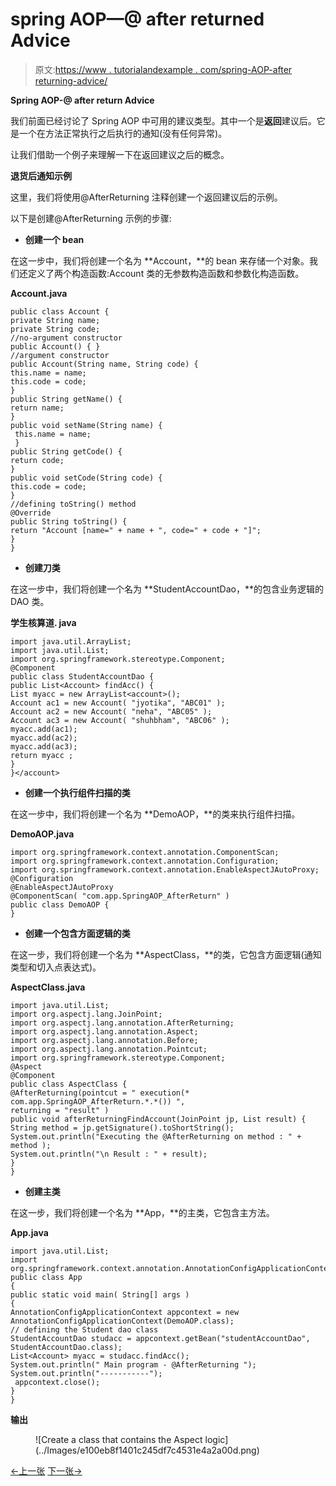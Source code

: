 # spring AOP—@ after returned Advice

> 原文:[https://www . tutorialandexample . com/spring-AOP-after returning-advice/](https://www.tutorialandexample.com/spring-aop-afterreturning-advice/)

**Spring AOP-@ after return Advice**

我们前面已经讨论了 Spring AOP 中可用的建议类型。其中一个是**返回**建议后。它是一个在方法正常执行之后执行的通知(没有任何异常)。

让我们借助一个例子来理解一下在返回建议之后的概念。

**退货后通知示例**

这里，我们将使用@AfterReturning 注释创建一个返回建议后的示例。

以下是创建@AfterReturning 示例的步骤:

*   **创建一个 bean**

在这一步中，我们将创建一个名为 **Account，**的 bean 来存储一个对象。我们还定义了两个构造函数:Account 类的无参数构造函数和参数化构造函数。

**Account.java**

```
public class Account {
private String name;
private String code;
//no-argument constructor
public Account() { }
//argument constructor 
public Account(String name, String code) {
this.name = name;
this.code = code;
}
public String getName() { 
return name;
}
public void setName(String name) {
 this.name = name;
 }
public String getCode() {
return code; 
}
public void setCode(String code) {
this.code = code;
}
//defining toString() method
@Override
public String toString() { 
return "Account [name=" + name + ", code=" + code + "]";
}
} 
```

*   **创建刀类**

在这一步中，我们将创建一个名为 **StudentAccountDao，**的包含业务逻辑的 DAO 类。

**学生核算道. java**

```
import java.util.ArrayList;
import java.util.List;
import org.springframework.stereotype.Component;
@Component
public class StudentAccountDao {
public List<Account> findAcc() {
List myacc = new ArrayList<account>();
Account ac1 = new Account( "jyotika", "ABC01" );
Account ac2 = new Account( "neha", "ABC05" );
Account ac3 = new Account( "shuhbham", "ABC06" ); 
myacc.add(ac1);
myacc.add(ac2);   
myacc.add(ac3);
return myacc ;
}
}</account> 
```

*   **创建一个执行组件扫描的类**

在这一步中，我们将创建一个名为 **DemoAOP，**的类来执行组件扫描。

**DemoAOP.java**

```
import org.springframework.context.annotation.ComponentScan;
import org.springframework.context.annotation.Configuration;
import org.springframework.context.annotation.EnableAspectJAutoProxy;
@Configuration
@EnableAspectJAutoProxy
@ComponentScan( "com.app.SpringAOP_AfterReturn" )
public class DemoAOP {
} 
```

*   **创建一个包含方面逻辑的类**

在这一步，我们将创建一个名为 **AspectClass，**的类，它包含方面逻辑(通知类型和切入点表达式)。

**AspectClass.java**

```
import java.util.List;
import org.aspectj.lang.JoinPoint;
import org.aspectj.lang.annotation.AfterReturning;
import org.aspectj.lang.annotation.Aspect;
import org.aspectj.lang.annotation.Before;
import org.aspectj.lang.annotation.Pointcut;
import org.springframework.stereotype.Component;
@Aspect
@Component
public class AspectClass { 
@AfterReturning(pointcut = " execution(* com.app.SpringAOP_AfterReturn.*.*()) ", 
returning = "result" )
public void afterReturningFindAccount(JoinPoint jp, List result) {
String method = jp.getSignature().toShortString();
System.out.println("Executing the @AfterReturning on method : " + method );
System.out.println("\n Result : " + result);
}
} 
```

*   **创建主类**

在这一步，我们将创建一个名为 **App，**的主类，它包含主方法。

**App.java**

```
import java.util.List;
import org.springframework.context.annotation.AnnotationConfigApplicationContext;
public class App 
{
public static void main( String[] args )
{
AnnotationConfigApplicationContext appcontext = new AnnotationConfigApplicationContext(DemoAOP.class);
// defining the Student dao class
StudentAccountDao studacc = appcontext.getBean("studentAccountDao", StudentAccountDao.class);
List<Account> myacc = studacc.findAcc(); 
System.out.println(" Main program - @AfterReturning ");
System.out.println("-----------");
 appcontext.close();
}
} 
```

**输出**

<figure class="aligncenter">![Create a class that contains the Aspect logic](../Images/e100eb8f1401c245df7c4531e4a2a00d.png)</figure>

[←上一张](https://www.tutorialandexample.com/spring-aop-pointcut-expressions/) [下一张→](https://www.tutorialandexample.com/spring-aop-afterthrowing-advice/)